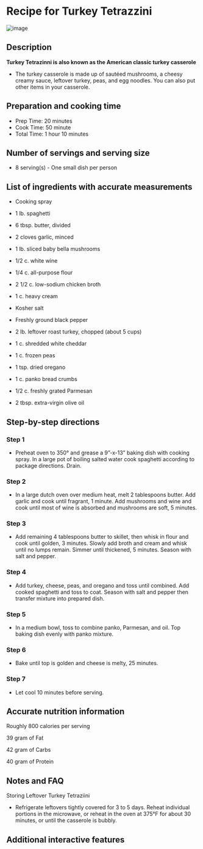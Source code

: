 <!-- Headings -->
# **Recipe for Turkey Tetrazzini**

![image](https://user-images.githubusercontent.com/111789658/224079716-f0446ed5-bc29-4239-b6d7-c926926e6b5f.png)

## **Description**

**Turkey Tetrazinni is also known as the American classic turkey casserole**

* The turkey casserole is made up of sautéed mushrooms, a cheesy creamy sauce, leftover turkey, peas, and egg noodles. You can also put other items in your casserole.

## **Preparation and cooking time**
* Prep Time: 20 minutes
* Cook Time: 50 minute
* Total Time: 1 hour 10 minutes

## **Number of servings and serving size**

* 8 serving(s) - One small dish per person

## **List of ingredients with accurate measurements**

* Cooking spray

* 1 lb. spaghetti

* 6 tbsp. butter, divided

* 2 cloves garlic, minced

* 1 lb. sliced baby bella mushrooms

* 1/2 c. white wine

* 1/4 c. all-purpose flour

* 2 1/2 c. low-sodium chicken broth

* 1 c. heavy cream

* Kosher salt

* Freshly ground black pepper

* 2 lb. leftover roast turkey, chopped (about 5 cups)

* 1 c. shredded white cheddar

* 1 c. frozen peas

* 1 tsp. dried oregano

* 1 c. panko bread crumbs

* 1/2 c. freshly grated Parmesan

* 2 tbsp. extra-virgin olive oil

## **Step-by-step directions**
### **Step 1**
* Preheat oven to 350° and grease a 9”-x-13” baking dish with cooking spray. In a large pot of boiling salted water cook spaghetti according to package directions. Drain. 

### **Step 2**
* In a large dutch oven over medium heat, melt 2 tablespoons butter. Add garlic and cook until fragrant, 1 minute. Add mushrooms and wine and cook until most of wine is absorbed and mushrooms are soft, 5 minutes. 

### **Step 3**
* Add remaining 4 tablespoons butter to skillet, then whisk in flour and cook until golden, 3 minutes. Slowly add broth and cream and whisk until no lumps remain. Simmer until thickened, 5 minutes. Season with salt and pepper. 

### **Step 4**
* Add turkey, cheese, peas, and oregano and toss until combined. Add cooked spaghetti and toss to coat. Season with salt and pepper then transfer mixture into prepared dish.

### **Step 5**
* In a medium bowl, toss to combine panko, Parmesan, and oil. Top baking dish evenly with panko mixture.

### **Step 6**
* Bake until top is golden and cheese is melty, 25 minutes. 

### **Step 7**
* Let cool 10 minutes before serving.

## **Accurate nutrition information**
Roughly 800 calories per serving

39 gram of Fat

42 gram of Carbs

40 gram of Protein


## **Notes and FAQ**
Storing Leftover Turkey Tetraziini

* Refrigerate leftovers tightly covered for 3 to 5 days. Reheat individual portions in the microwave, or reheat in the oven at 375°F for about 30 minutes, or until the casserole is bubbly.

## **Additional interactive features**
